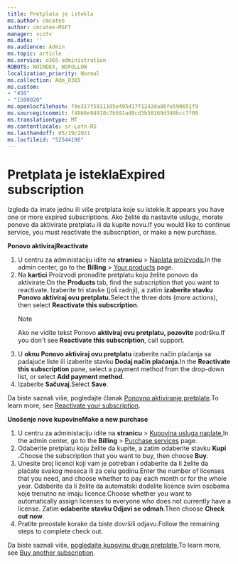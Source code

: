 ```yaml
---
title: Pretplata je istekla
ms.author: cmcatee
author: cmcatee-MSFT
manager: scotv
ms.date: ''
ms.audience: Admin
ms.topic: article
ms.service: o365-administration
ROBOTS: NOINDEX, NOFOLLOW
localization_priority: Normal
ms.collection: Adm_O365
ms.custom:
- "456"
- "1500020"
ms.openlocfilehash: f8e317f5911105e495d17f1242da86fe590651f9
ms.sourcegitcommit: f4866e94918c7b591ad0cd3b58169d340bcc7f00
ms.translationtype: MT
ms.contentlocale: sr-Latn-RS
ms.lasthandoff: 05/19/2021
ms.locfileid: "52544196"
---
```

# <a name="expired-subscription"></a><span data-ttu-id="7fe98-102">Pretplata je istekla</span><span class="sxs-lookup"><span data-stu-id="7fe98-102">Expired subscription</span></span>

<span data-ttu-id="7fe98-103">Izgleda da imate jednu ili više pretplata koje su istekle.</span><span class="sxs-lookup"><span data-stu-id="7fe98-103">It appears you have one or more expired subscriptions.</span></span> <span data-ttu-id="7fe98-104">Ako želite da nastavite uslugu, morate ponovo da aktivirate pretplatu ili da kupite novu.</span><span class="sxs-lookup"><span data-stu-id="7fe98-104">If you would like to continue service, you must reactivate the subscription, or make a new purchase.</span></span>
  
<span data-ttu-id="7fe98-105">**Ponovo aktiviraj**</span><span class="sxs-lookup"><span data-stu-id="7fe98-105">**Reactivate**</span></span>
  
1. <span data-ttu-id="7fe98-106">U centru za administaciju idite na **stranicu** \> [Naplata proizvoda.](https://go.microsoft.com/fwlink/p/?linkid=842054)</span><span class="sxs-lookup"><span data-stu-id="7fe98-106">In the admin center, go to the **Billing** \> [Your products](https://go.microsoft.com/fwlink/p/?linkid=842054) page.</span></span>
2. <span data-ttu-id="7fe98-107">Na **kartici** Proizvodi pronađite pretplatu koju želite ponovo da aktivirate.</span><span class="sxs-lookup"><span data-stu-id="7fe98-107">On the **Products** tab, find the subscription that you want to reactivate.</span></span> <span data-ttu-id="7fe98-108">Izaberite tri stavke (još radnji), a zatim **izaberite stavku Ponovo aktiviraj ovu pretplatu.**</span><span class="sxs-lookup"><span data-stu-id="7fe98-108">Select the three dots (more actions), then select **Reactivate this subscription**.</span></span>
    > [!NOTE]
    > <span data-ttu-id="7fe98-109">Ako ne vidite tekst Ponovo **aktiviraj ovu pretplatu, pozovite** podršku.</span><span class="sxs-lookup"><span data-stu-id="7fe98-109">If you don't see **Reactivate this subscription**, call support.</span></span>
3. <span data-ttu-id="7fe98-110">U **oknu Ponovo aktiviraj ovu pretplatu** izaberite način plaćanja sa padajuće liste ili izaberite stavku **Dodaj način plaćanja.**</span><span class="sxs-lookup"><span data-stu-id="7fe98-110">In the **Reactivate this subscription** pane, select a payment method from the drop-down list, or select **Add payment method**.</span></span>
4. <span data-ttu-id="7fe98-111">Izaberite **Sačuvaj**.</span><span class="sxs-lookup"><span data-stu-id="7fe98-111">Select **Save**.</span></span>

<span data-ttu-id="7fe98-112">Da biste saznali više, pogledajte članak [Ponovno aktiviranje pretplate](/microsoft-365/commerce/subscriptions/reactivate-your-subscription).</span><span class="sxs-lookup"><span data-stu-id="7fe98-112">To learn more, see [Reactivate your subscription](/microsoft-365/commerce/subscriptions/reactivate-your-subscription).</span></span>

<span data-ttu-id="7fe98-113">**Unošenje nove kupovine**</span><span class="sxs-lookup"><span data-stu-id="7fe98-113">**Make a new purchase**</span></span>
  
1. <span data-ttu-id="7fe98-114">U centru za administaciju idite na **stranicu** \> [Kupovina usluga naplate.](https://go.microsoft.com/fwlink/p/?linkid=868433)</span><span class="sxs-lookup"><span data-stu-id="7fe98-114">In the admin center, go to the **Billing** \> [Purchase services](https://go.microsoft.com/fwlink/p/?linkid=868433) page.</span></span>
2. <span data-ttu-id="7fe98-115">Odaberite pretplatu koju želite da kupite, a zatim odaberite stavku **Kupi .**</span><span class="sxs-lookup"><span data-stu-id="7fe98-115">Choose the subscription that you want to buy, then choose **Buy**.</span></span>
3. <span data-ttu-id="7fe98-116">Unesite broj licenci koji vam je potreban i odaberite da li želite da plaćate svakog meseca ili za celu godinu.</span><span class="sxs-lookup"><span data-stu-id="7fe98-116">Enter the number of licenses that you need, and choose whether to pay each month or for the whole year.</span></span> <span data-ttu-id="7fe98-117">Odaberite da li želite da automatski dodelite licence svim osobama koje trenutno ne imaju licence.</span><span class="sxs-lookup"><span data-stu-id="7fe98-117">Choose whether you want to automatically assign licenses to everyone who does not currently have a license.</span></span> <span data-ttu-id="7fe98-118">Zatim **odaberite stavku Odjavi se odmah**.</span><span class="sxs-lookup"><span data-stu-id="7fe98-118">Then choose **Check out now**.</span></span>
4. <span data-ttu-id="7fe98-119">Pratite preostale korake da biste dovršili odjavu.</span><span class="sxs-lookup"><span data-stu-id="7fe98-119">Follow the remaining steps to complete check out.</span></span>

<span data-ttu-id="7fe98-120">Da biste saznali više, [pogledajte kupovinu druge pretplate.](/microsoft-365/commerce/buy-another-subscription)</span><span class="sxs-lookup"><span data-stu-id="7fe98-120">To learn more, see [Buy another subscription](/microsoft-365/commerce/buy-another-subscription).</span></span>